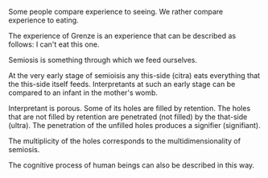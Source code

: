 Some people compare experience to seeing. We rather compare experience to eating.

The experience of Grenze is an experience that can be described as follows: I can't eat this one.

Semiosis is something through which we feed ourselves.

At the very early stage of semioisis any this-side (citra) eats everything that the this-side itself feeds. Interpretants at such an early stage can be compared to an infant in the mother's womb.

Interpretant is porous. Some of its holes are filled by retention. The holes that are not filled by retention are penetrated (not filled) by the that-side (ultra). The penetration of the unfilled holes produces a signifier (signifiant).

The multiplicity of the holes corresponds to the multidimensionality of semiosis.

The cognitive process of human beings can also be described in this way.
